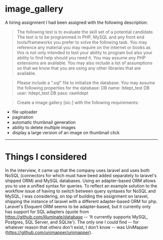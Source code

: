 # image_gallery

A hiring assignment I had been assigned with the following description:

>The following test is to evaluate the skill set of a potential candidate. The test is to
be programmed in PHP, MySQL and any front end tools/frameworks you prefer to
solve the following task. You may reference any material you may require on the
internet or books as this is not only intended to test your ability to program but also
your ability to find help should you need it. You may assume any PHP extensions are
available. You may also include a list of assumptions so that we know that you are
using any other libraries that are available.

>Please include a “.sql” file to initialize the database. You may assume the following
properties for the database:
DB name: itdept_test DB user: itdept_test DB pass: rawitdept

>Create a image gallery [sic.] with the following requirements:
- file uploader
- pagination
- automatic thumbnail generation
- ability to delete multiple images
- display a large version of an image on thumbnail click

------------------

Things I considered
======================

In the interview, it came up that the company uses laravel and uses both NoSQL (connectors for which must have beed added separately to laravel's shipped ORM) and MySQL databases. Using an adapter-based ORM allows you to use a unified syntax for queries. To reflect an example solution to the workflow issue of having to switch between query syntaxes for NoSQL and MySQL, I was considering, on top of building the assignment on laravel, shipping the instance of laravel with a different adapter-based ORM for php. Laravel's Eloquent ORM seems to be adapter-based, but it currently only has support for SQL adapters (quote from https://github.com/illuminate/database -- 'It currently supports MySQL, Postgres, SQL Server, and SQLite'). The only one I could find -- for whatever reason that others don't exist, I don't know -- was UniMapper (https://github.com/unimapper/unimapper).
